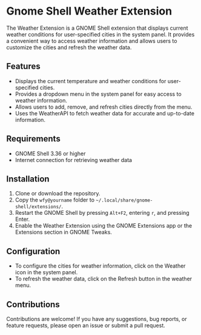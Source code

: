 # Gnome Shell Weather Extension

The Weather Extension is a GNOME Shell extension that displays current weather conditions for user-specified cities in the system panel. It provides a convenient way to access weather information and allows users to customize the cities and refresh the weather data.

## Features

- Displays the current temperature and weather conditions for user-specified cities.
- Provides a dropdown menu in the system panel for easy access to weather information.
- Allows users to add, remove, and refresh cities directly from the menu.
- Uses the WeatherAPI to fetch weather data for accurate and up-to-date information.

## Requirements

- GNOME Shell 3.36 or higher
- Internet connection for retrieving weather data

## Installation

1. Clone or download the repository.
2. Copy the `wfy@yourname` folder to `~/.local/share/gnome-shell/extensions/`.
3. Restart the GNOME Shell by pressing `Alt+F2`, entering `r`, and pressing Enter.
4. Enable the Weather Extension using the GNOME Extensions app or the Extensions section in GNOME Tweaks.

## Configuration

- To configure the cities for weather information, click on the Weather icon in the system panel.
- To refresh the weather data, click on the Refresh button in the weather menu.

## Contributions

Contributions are welcome! If you have any suggestions, bug reports, or feature requests, please open an issue or submit a pull request.



